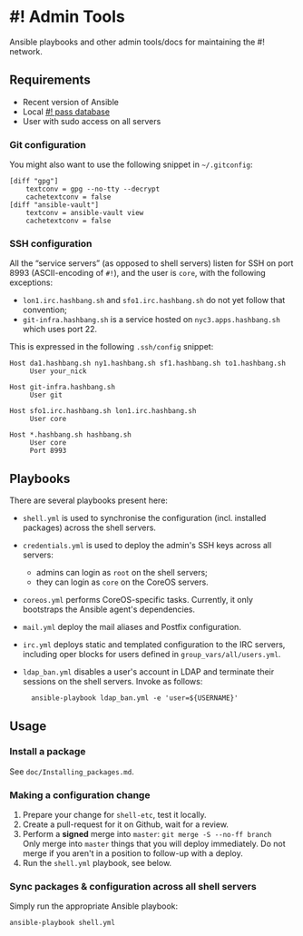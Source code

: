 # #! Admin Tools

Ansible playbooks and other admin tools/docs for maintaining the #! network.


## Requirements

  * Recent version of Ansible
  * Local [#! pass database](https://github.com/hashbang/password-store)
  * User with sudo access on all servers


### Git configuration

You might also want to use the following snippet in `~/.gitconfig`:

	[diff "gpg"]
		textconv = gpg --no-tty --decrypt
		cachetextconv = false
	[diff "ansible-vault"]
		textconv = ansible-vault view
		cachetextconv = false


### SSH configuration

All the “service servers” (as opposed to shell servers) listen for SSH
on port 8993 (ASCII-encoding of `#!`), and the user is `core`, with
the following exceptions:
- `lon1.irc.hashbang.sh` and `sfo1.irc.hashbang.sh`
  do not yet follow that convention;
- `git-infra.hashbang.sh` is a service hosted on `nyc3.apps.hashbang.sh`
  which uses port 22.

This is expressed in the following `.ssh/config` snippet:

	Host da1.hashbang.sh ny1.hashbang.sh sf1.hashbang.sh to1.hashbang.sh
	     User your_nick

	Host git-infra.hashbang.sh
	     User git

	Host sfo1.irc.hashbang.sh lon1.irc.hashbang.sh
	     User core

	Host *.hashbang.sh hashbang.sh
	     User core
	     Port 8993


## Playbooks

There are several playbooks present here:
- `shell.yml` is used to synchronise the configuration (incl. installed packages)
  across the shell servers.
- `credentials.yml` is used to deploy the admin's SSH keys across all servers:
  - admins can login as `root` on the shell servers;
  - they can login as `core` on the CoreOS servers.
- `coreos.yml` performs CoreOS-specific tasks.  Currently, it only bootstraps
  the Ansible agent's dependencies.
- `mail.yml` deploy the mail aliases and Postfix configuration.
- `irc.yml` deploys static and templated configuration to the IRC servers,
  including oper blocks for users defined in `group_vars/all/users.yml`.
- `ldap_ban.yml` disables a user's account in LDAP and terminate their
  sessions on the shell servers.  Invoke as follows:

		ansible-playbook ldap_ban.yml -e 'user=${USERNAME}'


## Usage

### Install a package

See `doc/Installing_packages.md`.


### Making a configuration change

 1. Prepare your change for `shell-etc`, test it locally.
 2. Create a pull-request for it on Github, wait for a review.
 3. Perform a **signed** merge into `master`: `git merge -S --no-ff branch`  
	Only merge into `master` things that you will deploy immediately.
	Do not merge if you aren't in a position to follow-up with a deploy.
 4. Run the `shell.yml` playbook, see below.


### Sync packages & configuration across all shell servers

Simply run the appropriate Ansible playbook:
```bash
ansible-playbook shell.yml
```
